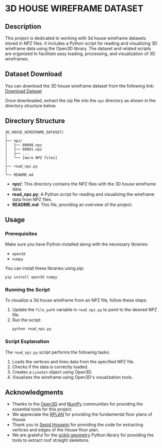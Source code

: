 # 3D HOUSE WIREFRAME DATASET

## Description

This project is dedicated to working with 3d house wireframe datasets stored in NPZ files. It includes a Python script for reading and visualizing 3D wireframe data using the Open3D library. The dataset and related scripts are organized to facilitate easy loading, processing, and visualization of 3D wireframes.

## Dataset Download

You can download the 3D house wireframe dataset from the following link:
[Download Dataset](https://drive.google.com/drive/folders/1omp0mBoR8Z4jdHGM4V3699qO59fHfGhm?usp=sharing)

Once downloaded, extract the zip file into the `npz` directory as shown in the directory structure below.

## Directory Structure

```
3D_HOUSE_WIREFRAME_DATASET/
│
├── npz/
│   ├── 00000.npz
│   ├── 00001.npz
│   ├── ...
│   └── [more NPZ files]
│
├── read_npz.py
│
└── README.md
```

- **npz/**: This directory contains the NPZ files with the 3D house wireframe data.
- **read_npz.py**: A Python script for reading and visualizing the wireframe data from NPZ files.
- **README.md**: This file, providing an overview of the project.

## Usage

### Prerequisites

Make sure you have Python installed along with the necessary libraries:
- `open3d`
- `numpy`

You can install these libraries using pip:
```bash
pip install open3d numpy
```

### Running the Script

To visualize a 3d house wireframe from an NPZ file, follow these steps:

1. Update the `file_path` variable in `read_npz.py` to point to the desired NPZ file.
2. Run the script:
   ```bash
   python read_npz.py
   ```

### Script Explanation

The `read_npz.py` script performs the following tasks:
1. Loads the vertices and lines data from the specified NPZ file.
2. Checks if the data is correctly loaded.
3. Creates a `LineSet` object using Open3D.
4. Visualizes the wireframe using Open3D's visualization tools.


## Acknowledgments

- Thanks to the [Open3D](https://www.open3d.org/) and [NumPy](https://numpy.org/) communities for providing the essential tools for this project.
- We appreciate the [RPLAN](http://staff.ustc.edu.cn/~fuxm/projects/DeepLayout/index.html) for providing the fundamental floor plans of House.
- Thank you to [Sepid Hosseini](https://github.com/sepidsh) for providing the code for extracting vertices and edges of the House floor plan.
- We are grateful for the [scikit-geometry](https://github.com/scikit-geometry/scikit-geometry) Python library for providing the tools to extract roof straight skeletons.
